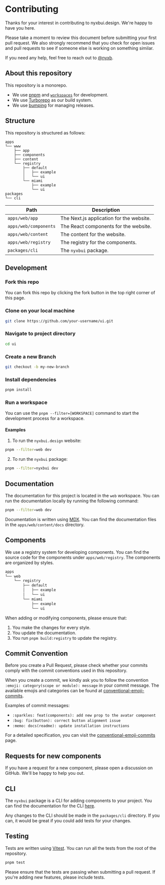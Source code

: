 # Contributing

Thanks for your interest in contributing to nyxbui.design. We're happy to have you here.

Please take a moment to review this document before submitting your first pull request. We also strongly recommend that you check for open issues and pull requests to see if someone else is working on something similar.

If you need any help, feel free to reach out to [@nyxb](https://twitter.com/nyxb0).

## About this repository

This repository is a monorepo.

-  We use [pnpm](https://pnpm.io) and [`workspaces`](https://pnpm.io/workspaces) for development.
-  We use [Turborepo](https://turbo.build/repo) as our build system.
-  We use [bumping](https://github.com/nyxb/bumping) for managing releases.

## Structure

This repository is structured as follows:

```
apps
└── www
    ├── app
    ├── components
    ├── content
    └── registry
        ├── default
        │   ├── example
        │   └── ui
        └── miami
            ├── example
            └── ui
packages
└── cli
```

| Path                  | Description                              |
| --------------------- | ---------------------------------------- |
| `apps/web/app`        | The Next.js application for the website. |
| `apps/web/components` | The React components for the website.    |
| `apps/web/content`    | The content for the website.             |
| `apps/web/registry`   | The registry for the components.         |
| `packages/cli`        | The `nyxbui` package.                    |

## Development

### Fork this repo

You can fork this repo by clicking the fork button in the top right corner of this page.

### Clone on your local machine

```bash
git clone https://github.com/your-username/ui.git
```

### Navigate to project directory

```bash
cd ui
```

### Create a new Branch

```bash
git checkout -b my-new-branch
```

### Install dependencies

```bash
pnpm install
```

### Run a workspace

You can use the `pnpm --filter=[WORKSPACE]` command to start the development process for a workspace.

#### Examples

1. To run the `nyxbui.design` website:

```bash
pnpm --filter=web dev
```

2. To run the `nyxbui` package:

```bash
pnpm --filter=nyxbui dev
```

## Documentation

The documentation for this project is located in the `web` workspace. You can run the documentation locally by running the following command:

```bash
pnpm --filter=web dev
```

Documentation is written using [MDX](https://mdxjs.com). You can find the documentation files in the `apps/web/content/docs` directory.

## Components

We use a registry system for developing components. You can find the source code for the components under `apps/web/registry`. The components are organized by styles.

```bash
apps
└── web
    └── registry
        ├── default
        │   ├── example
        │   └── ui
        └── miami
            ├── example
            └── ui
```

When adding or modifying components, please ensure that:

1. You make the changes for every style.
2. You update the documentation.
3. You run `pnpm build:registry` to update the registry.

## Commit Convention

Before you create a Pull Request, please check whether your commits comply with the commit conventions used in this repository.

When you create a commit, we kindly ask you to follow the convention `:emoji: category(scope or module): message` in your commit message. The available emojis and categories can be found at [conventional-emoji-commits](https://conventional-emoji-commits.site).

Examples of commit messages:

-  `:sparkles: feat(components): add new prop to the avatar component`
-  `:bug: fix(button): correct button alignment issue`
-  `:memo: docs(readme): update installation instructions`

For a detailed specification, you can visit the [conventional-emoji-commits](https://conventional-emoji-commits.site) page.

## Requests for new components

If you have a request for a new component, please open a discussion on GitHub. We'll be happy to help you out.

## CLI

The `nyxbui` package is a CLI for adding components to your project. You can find the documentation for the CLI [here](https://nyxbui.design/docs/cli).

Any changes to the CLI should be made in the `packages/cli` directory. If you can, it would be great if you could add tests for your changes.

## Testing

Tests are written using [Vitest](https://vitest.dev). You can run all the tests from the root of the repository.

```bash
pnpm test
```

Please ensure that the tests are passing when submitting a pull request. If you're adding new features, please include tests.
